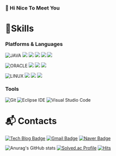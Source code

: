 ### 👋 Hi Nice To Meet You

# 💪Skills
### Platforms & Languages
![JAVA](https://img.shields.io/badge/JAVA-007396?style=for-the-badge&logo=java&logoColor=white")
<img src="https://img.shields.io/badge/Spring-6DB33F?style=for-the-badge&logo=Spring&logoColor=white">
<img src="https://img.shields.io/badge/html-E34F26?style=for-the-badge&logo=html5&logoColor=white">
<img src="https://img.shields.io/badge/css-1572B6?style=for-the-badge&logo=css3&logoColor=white">
<img src="https://img.shields.io/badge/javascript-F7DF1E?style=for-the-badge&logo=javascript&logoColor=black">
<img src="https://img.shields.io/badge/jquery-0769AD?style=for-the-badge&logo=jquery&logoColor=white">

![ORACLE](https://img.shields.io/badge/oracle-F80000?style=for-the-badge&logo=oracle&logoColor=white")
<img src="https://img.shields.io/badge/Microsoft SQL Server-CC2927?style=for-the-badge&logo=MicrosoftSQLServer&logoColor=white">
<img src="https://img.shields.io/badge/mysql-4479A1?style=for-the-badge&logo=mysql&logoColor=white">
<img src="https://img.shields.io/badge/mariaDB-003545?style=for-the-badge&logo=mariaDB&logoColor=white">

![LINUX](https://img.shields.io/badge/linux-FCC624?style=for-the-badge&logo=linux&logoColor=black")
<img src="https://img.shields.io/badge/apache-D22128?style=for-the-badge&logo=apache&logoColor=white">
<img src="https://img.shields.io/badge/apache tomcat-F8DC75?style=for-the-badge&logo=apachetomcat&logoColor=white">
<img src="https://img.shields.io/badge/Apache Solr-D9411E?style=for-the-badge&logo=ApacheSolr&logoColor=white">

### Tools
![Git](https://img.shields.io/badge/Git-F05032.svg?&style=for-the-badge&logo=Git&logoColor=white)
![Eclipse IDE](https://img.shields.io/badge/Eclipse%20IDE-2C2255.svg?&style=for-the-badge&logo=Eclipse%20IDE&logoColor=white)
![Visual Studio Code](https://img.shields.io/badge/Visual%20Studio%20Code-007ACC.svg?&style=for-the-badge&logo=Visual%20Studio%20Code&logoColor=white)
 
# :mailbox_with_mail: Contacts
[![Tech Blog Badge](http://img.shields.io/badge/-Tech%20blog-black?style=flat-square&logo=github&link=https://soo-vely-dev.tistory.com/)](https://nuricho.tistory.com/)
[![Gmail Badge](https://img.shields.io/badge/Gmail-d14836?style=flat-square&logo=Gmail&logoColor=white&link=mailto:alsrb192@gmail.com)](mailto:alsrb192@gmail.com)
[![Naver Badge](https://img.shields.io/badge/Naver-03C75A?style=flat-square&logo=Naver&logoColor=white&link=mailto:alsrb192@naver.com)](mailto:alsrb192@naver.com)

![Anurag's GitHub stats](https://github-readme-stats.vercel.app/api?username=nuricho&show_icons=true&theme=tokyonight)
[![Solved.ac Profile](http://mazassumnida.wtf/api/v2/generate_badge?boj=alsrb1921)](https://solved.ac/alsrb1921/)
[![Hits](https://hits.seeyoufarm.com/api/count/incr/badge.svg?url=https%3A%2F%2Fgithub.com%2Fnuricho%2Fcho-minkyu&count_bg=%2384DCDD&title_bg=%2398B7E9&icon=&icon_color=%23E7E7E7&title=hits&edge_flat=false)](https://hits.seeyoufarm.com)
